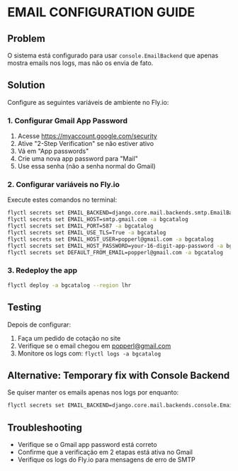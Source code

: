 # EMAIL CONFIGURATION GUIDE

## Problem
O sistema está configurado para usar `console.EmailBackend` que apenas mostra emails nos logs, mas não os envia de fato.

## Solution
Configure as seguintes variáveis de ambiente no Fly.io:

### 1. Configurar Gmail App Password
1. Acesse https://myaccount.google.com/security
2. Ative "2-Step Verification" se não estiver ativo
3. Vá em "App passwords"
4. Crie uma nova app password para "Mail"
5. Use essa senha (não a senha normal do Gmail)

### 2. Configurar variáveis no Fly.io
Execute estes comandos no terminal:

```bash
flyctl secrets set EMAIL_BACKEND=django.core.mail.backends.smtp.EmailBackend -a bgcatalog
flyctl secrets set EMAIL_HOST=smtp.gmail.com -a bgcatalog
flyctl secrets set EMAIL_PORT=587 -a bgcatalog
flyctl secrets set EMAIL_USE_TLS=True -a bgcatalog
flyctl secrets set EMAIL_HOST_USER=popperl@gmail.com -a bgcatalog
flyctl secrets set EMAIL_HOST_PASSWORD=your-16-digit-app-password -a bgcatalog
flyctl secrets set DEFAULT_FROM_EMAIL=popperl@gmail.com -a bgcatalog
```

### 3. Redeploy the app
```bash
flyctl deploy -a bgcatalog --region lhr
```

## Testing
Depois de configurar:
1. Faça um pedido de cotação no site
2. Verifique se o email chegou em popperl@gmail.com
3. Monitore os logs com: `flyctl logs -a bgcatalog`

## Alternative: Temporary fix with Console Backend
Se quiser manter os emails apenas nos logs por enquanto:
```bash
flyctl secrets set EMAIL_BACKEND=django.core.mail.backends.console.EmailBackend -a bgcatalog
```

## Troubleshooting
- Verifique se o Gmail app password está correto
- Confirme que a verificação em 2 etapas está ativa no Gmail
- Verifique os logs do Fly.io para mensagens de erro de SMTP